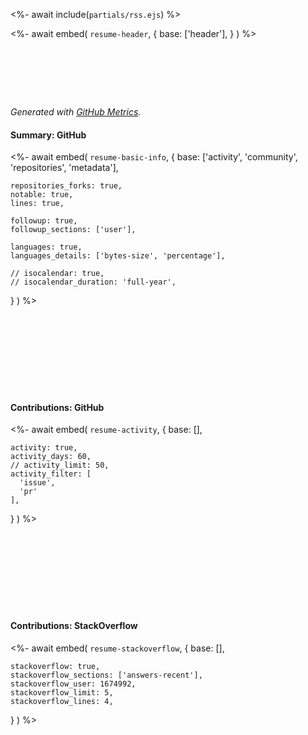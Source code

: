 <%- await include(`partials/rss.ejs`) %> 

<%- await embed(
  `resume-header`, 
  {
    base: ['header'],
  }
) %>

<div style="padding-top: 2vh;"></div>

*Generated with [GitHub Metrics](https://github.com/lowlighter/metrics).*

#### Summary: GitHub
<%- await embed(
  `resume-basic-info`, 
  {
    base: ['activity', 'community', 'repositories', 'metadata'],

    repositories_forks: true,
    notable: true,
    lines: true,

    followup: true,
    followup_sections: ['user'],

    languages: true,
    languages_details: ['bytes-size', 'percentage'],
    
    // isocalendar: true,
    // isocalendar_duration: 'full-year',
  }
) %>

<div style="break-after: always; page-break-after: always;"></div>
<div style="padding-top: 3vh;"></div>

#### Contributions: GitHub
<%- await embed(
  `resume-activity`, 
  {
    base: [],

    activity: true,
    activity_days: 60,
    // activity_limit: 50,
    activity_filter: [
      'issue',
      'pr'
    ],
  }
) %>

<div style="break-after: always; page-break-after: always;"></div>
<div style="padding-top: 3vh;"></div>

#### Contributions: StackOverflow
<%- await embed(
  `resume-stackoverflow`,
  {
    base: [],

    stackoverflow: true,
    stackoverflow_sections: ['answers-recent'],
    stackoverflow_user: 1674992,
    stackoverflow_limit: 5,
    stackoverflow_lines: 4,
  }
) %>
